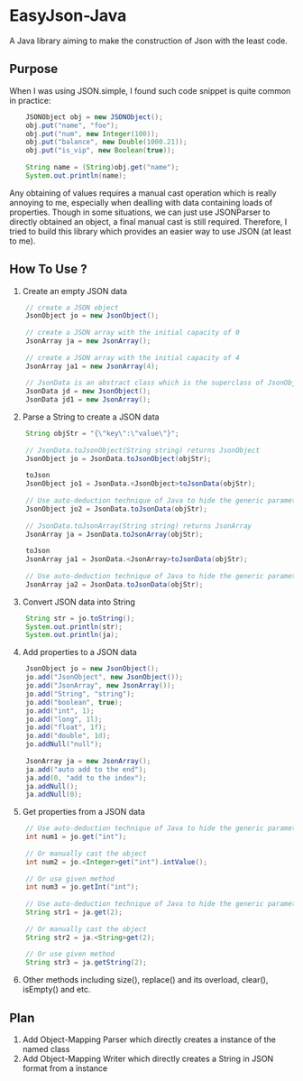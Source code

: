 # EasyJson-Java
A Java library aiming to make the construction of Json with the least code.

## Purpose
When I was using JSON.simple, I found such code snippet is quite common in practice:
```java
    JSONObject obj = new JSONObject();
    obj.put("name", "foo");
    obj.put("num", new Integer(100));
    obj.put("balance", new Double(1000.21));
    obj.put("is_vip", new Boolean(true));
    
    String name = (String)obj.get("name");
    System.out.println(name);
```
Any obtaining of values requires a manual cast operation which is really annoying to me, especially when dealling with data containing loads of properties. Though in some situations, we can just use JSONParser to directly obtained an object, a final manual cast is still required. Therefore, I tried to build this library which provides an easier way to use JSON (at least to me).

## How To Use ?
1. Create an empty JSON data
```java
    // create a JSON object
    JsonObject jo = new JsonObject();
    
    // create a JSON array with the initial capacity of 0
    JsonArray ja = new JsonArray();
    
    // create a JSON array with the initial capacity of 4
    JsonArray ja1 = new JsonArray(4);
    
    // JsonData is an abstract class which is the superclass of JsonObject and JsonArray
    JsonData jd = new JsonObject();
    JsonData jd1 = new JsonArray();
```
2. Parse a String to create a JSON data
```java
    String objStr = "{\"key\":\"value\"}";
    
    // JsonData.toJsonObject(String string) returns JsonObject
    JsonObject jo = JsonData.toJsonObject(objStr);
    
    toJson
    JsonObject jo1 = JsonData.<JsonObject>toJsonData(objStr);
    
    // Use auto-deduction technique of Java to hide the generic parameter -- less code
    JsonObject jo2 = JsonData.toJsonData(objStr);
    
    // JsonData.toJsonArray(String string) returns JsonArray
    JsonArray ja = JsonData.toJsonArray(objStr);
    
    toJson
    JsonArray ja1 = JsonData.<JsonArray>toJsonData(objStr);
    
    // Use auto-deduction technique of Java to hide the generic parameter -- less code
    JsonArray ja2 = JsonData.toJsonData(objStr);
```
3. Convert JSON data into String
```java
    String str = jo.toString();
    System.out.println(str);
    System.out.println(ja);
```
4. Add properties to a JSON data
```java
    JsonObject jo = new JsonObject();
    jo.add("JsonObject", new JsonObject());
    jo.add("JsonArray", new JsonArray());
    jo.add("String", "string");
    jo.add("boolean", true);
    jo.add("int", 1);
    jo.add("long", 1l);
    jo.add("float", 1f);
    jo.add("double", 1d);
    jo.addNull("null");
    
    JsonArray ja = new JsonArray();
    ja.add("auto add to the end");
    ja.add(0, "add to the index");
    ja.addNull();
    ja.addNull(0);
```
5. Get properties from a JSON data
```java
    // Use auto-deduction technique of Java to hide the generic parameter -- less code
    int num1 = jo.get("int");
    
    // Or manually cast the object
    int num2 = jo.<Integer>get("int").intValue();
    
    // Or use given method
    int num3 = jo.getInt("int");
    
    // Use auto-deduction technique of Java to hide the generic parameter -- less code
    String str1 = ja.get(2);
    
    // Or manually cast the object
    String str2 = ja.<String>get(2);
    
    // Or use given method
    String str3 = ja.getString(2);
```

6. Other methods including
size(), replace() and its overload, clear(), isEmpty() and etc.

## Plan
1. Add Object-Mapping Parser which directly creates a instance of the named class
2. Add Object-Mapping Writer which directly creates a String in JSON format from a instance
